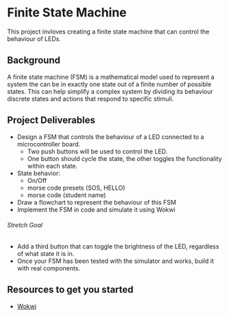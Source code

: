 # Finite State Machine
This project invloves creating a finite state machine that can control the behaviour of LEDs. 

## Background 
A finite state machine (FSM) is a mathematical model used to represent a system the can be in exactly one state out of a finite number of possible states. This can help simplify a complex system by dividing its behaviour discrete states and actions that respond to specific stimuli.  

## Project Deliverables
- Design a FSM that controls the behaviour of a LED connected to a microcontroller board. 
    - Two push buttons will be used to control the LED. 
    - One button should cycle the state, the other toggles the functionality within each state.
- State behavior:
    - On/Off
    - morse code presets (SOS, HELLO)
    - morse code (student name)
- Draw a flowchart to represent the behaviour of this FSM
- Implement the FSM in code and simulate it using Wokwi
 
###### Stretch Goal
- Add a third button that can toggle the brightness of the LED, regardless of what state it is in.
- Once your FSM has been tested with the simulator and works, build it with real components. 

## Resources to get you started 
- [Wokwi](https://wokwi.com/)
